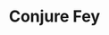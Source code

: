 ---
title: "Conjure Fey"
index: "conjure-fey"
permalink: /spells/conjure-fey/
tags:
  - Spell
  - 6th Level
  - Conjuration
available_for:
  - Druid
  - Warlock
level: "6th Level"
school: "Conjuration"
range: "90 ft"
comp:
  - V
  - S
duration: "1 Hour"
concentration: true
cast_time: "1 Minute"
description: |
  You summon a fey creature of challenge rating 6 or lower, or a fey spirit that takes the form of a beast of challenge rating 6 or lower. It appears in an unoccupied space that you can see within range. The fey creature disappears when it drops to 0 hit points or when the spell ends.

  The fey creature is friendly to you and your companions for the duration. Roll initiative for the creature, which has its own turns. It obeys any verbal commands that you issue to it (no action required by you), as long as they don't violate its alignment. If you don't issue any commands to the fey creature, it defends itself from hostile creatures but otherwise takes no actions.

  If your concentration is broken, the fey creature doesn't disappear. Instead, you lose control of the fey creature, it becomes hostile toward you and your companions, and it might attack. An uncontrolled fey creature can't be dismissed by you, and it disappears 1 hour after you summoned it.

  The GM has the fey creature's statistics.

  **At higher levels.** When you cast this spell using a spell slot of 7th level or higher, the challenge rating increases by 1 for each slot level above 6th.
excerpt: "You summon a fey creature of challenge rating 6 or lower, or a fey spirit that takes the form of a beast of challenge rating 6 or lower."
source: "Basic Rules"
---